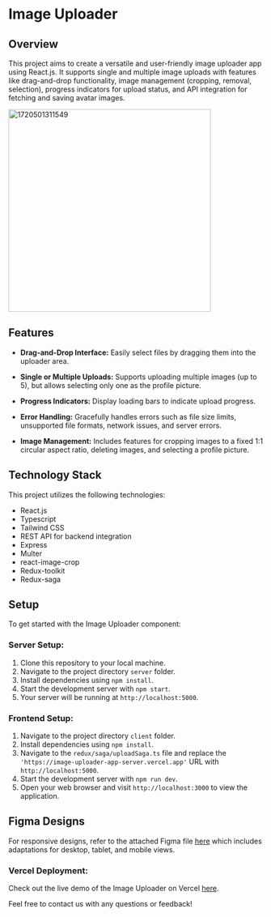 # Image Uploader

## Overview

This project aims to create a versatile and user-friendly image uploader app using React.js. It supports single and multiple image uploads with features like drag-and-drop functionality, image management (cropping, removal, selection), progress indicators for upload status, and API integration for fetching and saving avatar images.


<img src="https://github.com/Aslam786-lab/image-uploader-app/assets/54398424/4cb193e6-2ffd-4c34-8427-657ed050baf7" alt="1720501311549" width="400"/>


## Features

- **Drag-and-Drop Interface:** Easily select files by dragging them into the uploader area.
  
- **Single or Multiple Uploads:** Supports uploading multiple images (up to 5), but allows selecting only one as the profile picture.

- **Progress Indicators:** Display loading bars to indicate upload progress.

- **Error Handling:** Gracefully handles errors such as file size limits, unsupported file formats, network issues, and server errors.

- **Image Management:** Includes features for cropping images to a fixed 1:1 circular aspect ratio, deleting images, and selecting a profile picture.

## Technology Stack

This project utilizes the following technologies:

- React.js
- Typescript
- Tailwind CSS
- REST API for backend integration 
- Express
- Multer
- react-image-crop
- Redux-toolkit
- Redux-saga
  
## Setup

To get started with the Image Uploader component:

### Server Setup:

1. Clone this repository to your local machine.
2. Navigate to the project directory `server` folder.
3. Install dependencies using `npm install`.
4. Start the development server with `npm start`.
5. Your server will be running at `http://localhost:5000`.

### Frontend Setup:

1. Navigate to the project directory `client` folder.
2. Install dependencies using `npm install`.
3. Navigate to the `redux/saga/uploadSaga.ts` file and replace the `'https://image-uploader-app-server.vercel.app'` URL with `http://localhost:5000`.
4. Start the development server with `npm run dev`.
5. Open your web browser and visit `http://localhost:3000` to view the application.


## Figma Designs

For responsive designs, refer to the attached Figma file [here](https://www.figma.com/design/tAekIi9QG7AVxP9NGxkNYb/image-uploader-figma?node-id=38-3098&t=PFc8aIDbD0eXxp0r-0) which includes adaptations for desktop, tablet, and mobile views.

### Vercel Deployment:

Check out the live demo of the Image Uploader on Vercel [here](https://image-uploader-app-ten.vercel.app/).

Feel free to contact us with any questions or feedback!

